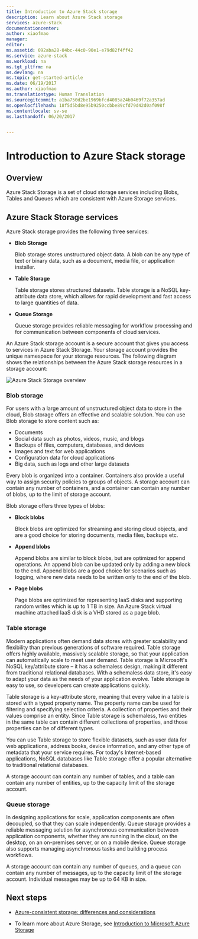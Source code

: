 ```yaml
---
title: Introduction to Azure Stack storage
description: Learn about Azure Stack storage
services: azure-stack
documentationcenter: 
author: xiaofmao
manager: 
editor: 
ms.assetid: 092aba28-04bc-44c0-90e1-e79d82f4ff42
ms.service: azure-stack
ms.workload: na
ms.tgt_pltfrm: na
ms.devlang: na
ms.topic: get-started-article
ms.date: 06/19/2017
ms.author: xiaofmao
ms.translationtype: Human Translation
ms.sourcegitcommit: a1ba750d2be1969bfcd4085a24b0469f72a357ad
ms.openlocfilehash: 18f5d5bd8e95b9250ccbbe89cfd79d42d0af098f
ms.contentlocale: sv-se
ms.lasthandoff: 06/20/2017


---
```

<a id="introduction-to-azure-stack-storage" class="xliff"></a>

# Introduction to Azure Stack storage

<a id="overview" class="xliff"></a>

## Overview
Azure Stack Storage is a set of cloud storage services including Blobs, Tables and Queues which are consistent with Azure Storage services.

<a id="azure-stack-storage-services" class="xliff"></a>

## Azure Stack Storage services
Azure Stack storage provides the following three services:

* **Blob Storage** 

    Blob storage stores unstructured object data. A blob can be any type of text or binary data, such as a document, media file, or application installer.
* **Table Storage** 

    Table storage stores structured datasets. Table storage is a NoSQL key-attribute data store, which allows for rapid development and fast access to large quantities of data.
* **Queue Storage** 

    Queue storage provides reliable messaging for workflow processing and for communication between components of cloud services.

An Azure Stack storage account is a secure account that gives you access to services in Azure Stack Storage. Your storage account provides the unique namespace for your storage resources. The following diagram shows the relationships between the Azure Stack storage resources in a storage account:

![Azure Stack Storage overview](media/azure-stack-storage-overview/AzureStackStorageOverview.png)


<a id="blob-storage" class="xliff"></a>

### Blob storage

For users with a large amount of unstructured object data to store in the cloud, Blob storage offers an effective and scalable solution. You can use Blob storage to store content such as:

* Documents
* Social data such as photos, videos, music, and blogs
* Backups of files, computers, databases, and devices
* Images and text for web applications
* Configuration data for cloud applications
* Big data, such as logs and other large datasets

Every blob is organized into a container. Containers also provide a useful way to assign security policies to groups of objects. A storage account can contain any number of containers, and a container can contain any number of blobs, up to the limit of storage account.

Blob storage offers three types of blobs: 
* **Block blobs** 

    Block blobs are optimized for streaming and storing cloud objects, and are a good choice for storing documents, media files, backups etc.
* **Append blobs** 

    Append blobs are similar to block blobs, but are optimized for append operations. An append blob can be updated only by adding a new block to the end. Append blobs are a good choice for scenarios such as logging, where new data needs to be written only to the end of the blob.
* **Page blobs** 

    Page blobs are optimized for representing IaaS disks and supporting random writes which is up to 1 TB in size. An Azure Stack virtual machine attached IaaS disk is a VHD stored as a page blob.


<a id="table-storage" class="xliff"></a>

### Table storage
Modern applications often demand data stores with greater scalability and flexibility than previous generations of software required. Table storage offers highly available, massively scalable storage, so that your application can automatically scale to meet user demand. Table storage is Microsoft's NoSQL key/attribute store – it has a schemaless design, making it different from traditional relational databases. With a schemaless data store, it's easy to adapt your data as the needs of your application evolve. Table storage is easy to use, so developers can create applications quickly.

Table storage is a key-attribute store, meaning that every value in a table is stored with a typed property name. The property name can be used for filtering and specifying selection criteria. A collection of properties and their values comprise an entity. Since Table storage is schemaless, two entities in the same table can contain different collections of properties, and those properties can be of different types.

You can use Table storage to store flexible datasets, such as user data for web applications, address books, device information, and any other type of metadata that your service requires. For today's Internet-based applications, NoSQL databases like Table storage offer a popular alternative to traditional relational databases.

A storage account can contain any number of tables, and a table can contain any number of entities, up to the capacity limit of the storage account.

<a id="queue-storage" class="xliff"></a>

### Queue storage
In designing applications for scale, application components are often decoupled, so that they can scale independently. Queue storage provides a reliable messaging solution for asynchronous communication between application components, whether they are running in the cloud, on the desktop, on an on-premises server, or on a mobile device. Queue storage also supports managing asynchronous tasks and building process workflows.

A storage account can contain any number of queues, and a queue can contain any number of messages, up to the capacity limit of the storage account. Individual messages may be up to 64 KB in size.

<a id="next-steps" class="xliff"></a>

## Next steps
* [Azure-consistent storage: differences and considerations](azure-stack-acs-differences.md)

* To learn more about Azure Storage, see [Introduction to Microsoft Azure Storage](..\storage\storage-introduction.md)


